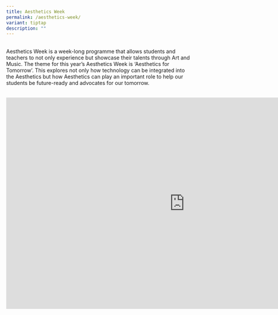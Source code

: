 ```yaml
---
title: Aesthetics Week
permalink: /aesthetics-week/
variant: tiptap
description: ""
---
```

<p>
<br>Aesthetics Week is a week-long programme that allows students and teachers
to not only experience but showcase their talents through Art and Music.
The theme for this year’s Aesthetics Week is ‘Aesthetics for Tomorrow’.
This explores not only how technology can be integrated into the Aesthetics
but how Aesthetics can play an important role to help our students be future-ready
and advocates for our tomorrow.
<br>
<br>
</p>
<div class="iframe-wrapper">
<iframe height="569" width="960" allowfullscreen="true" frameborder="0" src="https://docs.google.com/presentation/d/e/2PACX-1vQQ1L1vPKYIXrzcwkK-4_S5dIecA70Rb_1uMFhArI5CgHY0LasbO7uc9kBZQJx0jJkUhVzFTLL2tO3k/embed?start=true&amp;loop=true&amp;delayms=3000"></iframe>
</div>
<p></p>